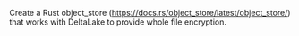 Create a Rust object_store (https://docs.rs/object_store/latest/object_store/) that works with DeltaLake to provide whole file encryption.
